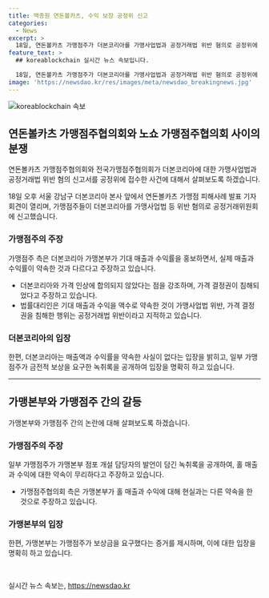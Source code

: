 ```yaml
---
title: 백종원 연돈볼카츠, 수익 보장 공정위 신고
categories:
  - News
excerpt: >
  18일, 연돈볼카츠 가맹점주가 더본코리아를 가맹사업법과 공정거래법 위반 혐의로 공정위에 신고했다. 가맹점주들은 매출 및 수익률을 홍보하고 가격 결정에 간섭했다고 주장했으며, 법률대리인은 이를 가맹사업법 위반과 공정거래법 위반으로 지적했다. 또한, 일부 가맹점주가 더본코리아 간부들과의 녹취록을 공개하며 금전적 보상을 요구한 사실을 알렸다. 이에 가맹본부는 매출과 수익률을 약속한 사실이 없다고 주장하며 상반된 주장을 제기했다.
feature_text: >
  ## koreablockchain 실시간 뉴스 속보입니다.

  18일, 연돈볼카츠 가맹점주가 더본코리아를 가맹사업법과 공정거래법 위반 혐의로 공정위에 신고했다. 가맹점주들은 매출 및 수익률을 홍보하고 가격 결정에 간섭했다고 주장했으며, 법률대리인은 이를 가맹사업법 위반과 공정거래법 위반으로 지적했다. 또한, 일부 가맹점주가 더본코리아 간부들과의 녹취록을 공개하며 금전적 보상을 요구한 사실을 알렸다. 이에 가맹본부는 매출과 수익률을 약속한 사실이 없다고 주장하며 상반된 주장을 제기했다.
image: 'https://newsdao.kr/res/images/meta/newsdao_breakingnews.jpg'
---
```


<p><img src="https://newsdao.kr/res/images/meta/newsdao_breakingnews.jpg" alt="koreablockchain 속보" /></p>

<h2 data-ke-size="size26">연돈볼카츠 가맹점주협의회와 노쇼 가맹점주협의회 사이의 분쟁</h2>

<p>연돈볼카츠 가맹점주협의회와 전국가맹점주협의회가 더본코리아에 대한 가맹사업법과 공정거래법 위반 혐의 신고서를 공정위에 접수한 사건에 대해서 살펴보도록 하겠습니다.</p>

<p data-ke-size="size16">18일 오후 서울 강남구 더본코리아 본사 앞에서 연돈볼카츠 가맹점 피해사례 발표 기자회견이 열리며, 가맹점주들이 더본코리아를 가맹사업법 등 위반 혐의로 공정거래위원회에 신고했습니다.</p>

<h3>가맹점주의 주장</h3>

<p data-ke-size="size16">가맹점주 측은 더본코리아 가맹본부가 기대 매출과 수익률을 홍보하면서, 실제 매출과 수익률이 약속한 것과 다르다고 주장하고 있습니다.</p>

<ul>
<li>더본코리아와 가격 인상에 합의되지 않았다는 점을 강조하며, 가격 결정권이 침해되었다고 주장하고 있습니다.</li>
<li>법률대리인은 기대 매출과 수익을 액수로 약속한 것이 가맹사업법 위반, 가격 결정권을 침해한 행위는 공정거래법 위반이라고 지적하고 있습니다.</li>
</ul>

<h3>더본코리아의 입장</h3>

<p data-ke-size="size16">한편, 더본코리아는 매출액과 수익률을 약속한 사실이 없다는 입장을 밝히고, 일부 가맹점주가 금전적 보상을 요구한 녹취록을 공개하여 입장을 명확히 하고 있습니다.</p>

<hr>

<h2 data-ke-size="size26">가맹본부와 가맹점주 간의 갈등</h2>

<p>가맹본부와 가맹점주 간의 논란에 대해 살펴보도록 하겠습니다.</p>

<h3>가맹점주의 주장</h3>

<p data-ke-size="size16">일부 가맹점주가 가맹본부 점포 개설 담당자의 발언이 담긴 녹취록을 공개하여, 홀 매출과 수익에 대한 약속이 무리하다고 주장하고 있습니다.</p>

<ul>
<li>가맹점주협의회 측은 가맹본부가 홀 매출과 수익에 대해 현실과는 다른 약속을 한 것으로 주장하고 있습니다.</li>
</ul>

<h3>가맹본부의 입장</h3>

<p data-ke-size="size16">한편, 가맹본부는 가맹점주가 보상금을 요구했다는 증거를 제시하며, 이에 대한 입장을 명확히 하고 있습니다.</p>

<p data-ke-size="size16">&nbsp;</p>
실시간 뉴스 속보는, <a href="https://newsdao.kr" rel="dofollow">https://newsdao.kr</a>


